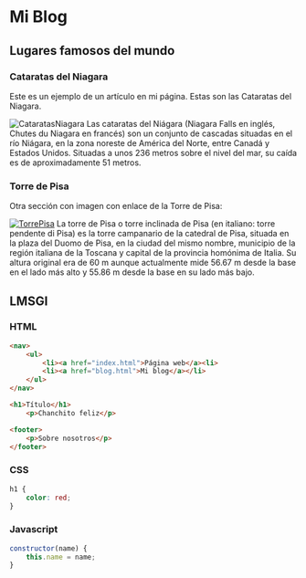 # Mi Blog

## Lugares famosos del mundo

### Cataratas del Niagara
Este es un ejemplo de un artículo en mi página. Estas son las Cataratas del Niagara.

![CataratasNiagara](https://www.viajarchicago.com/img/visitar-cataratas-niagara.jpg)
Las cataratas del Niágara (Niagara Falls en inglés, Chutes du Niagara en francés) son un conjunto de cascadas situadas en el río Niágara, en la zona noreste de América del Norte, entre Canadá y Estados Unidos. Situadas a unos 236 metros sobre el nivel del mar, su caída es de aproximadamente 51 metros.


### Torre de Pisa
Otra sección con imagen con enlace de la Torre de Pisa:

[![TorrePisa](https://upload.wikimedia.org/wikipedia/commons/6/66/The_Leaning_Tower_of_Pisa_SB.jpeg)](https://es.wikipedia.org/wiki/Torre_de_Pisa)
La torre de Pisa o torre inclinada de Pisa (en italiano: torre pendente di Pisa) es la torre campanario de la catedral de Pisa, situada en la plaza del Duomo de Pisa, en la ciudad del mismo nombre, municipio de la región italiana de la Toscana y capital de la provincia homónima de Italia. Su altura original era de 60 m aunque actualmente mide 56.67 m desde la base en el lado más alto y 55.86 m desde la base en su lado más bajo.

## LMSGI

### HTML



```html
<nav>
    <ul>
        <li><a href="index.html">Página web</a><li>
        <li><a href="blog.html">Mi blog</a></li>
    </ul>
</nav>

<h1>Título</h1>
    <p>Chanchito feliz</p>

<footer>
    <p>Sobre nosotros</p>
</footer>
```
### CSS

```css
h1 {
    color: red;
}
```

### Javascript

~~~javascript
constructor(name) {
    this.name = name;
}
~~~